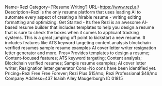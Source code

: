 Name=Rezi
Category=['Resume Writing']
URL=https://www.rezi.ai/
Description=Rezi is the only resume platform that uses leading AI to automate every aspect of creating a hirable resume - writing editing formatting and optimizing. Get Started - Its free Rezi is an awesome AI-based resume builder that includes templates to help you design a resume that is sure to check the boxes when it comes to applicant tracking systems. This is a great jumping off point to kickstart a new resume. It includes features like ATS keyword targeting content analysis blockchain verified resumes sample resume examples AI cover letter writer resignation letter generator and more.
Pros=Provides templates to design a resume; Content-focused features; ATS keyword targeting; Content analysis; Blockchain verified resumes; Sample resume examples; AI cover letter writer; Resignation letter generator
Cons=No cons have been identified yet.
Pricing=Rezi Free Free Forever; Rezi Plus $15/mo; Rezi Professional $49/mo
Company Address=437 Isaiah Alley Maugerburgh ID 01815
